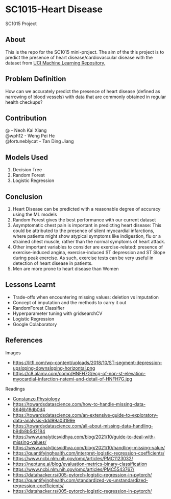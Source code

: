 # SC1015-Heart Disease
SC1015 Project

## About
This is the repo for the SC1015 mini-project. The aim of the this project is to predict the presence of heart disease/cardiovascular disease with the dataset from [UCI Machine Learning Repository.](https://archive.ics.uci.edu/ml/datasets/Heart+Disease "UCI ML")

## Problem Definition
How can we accurately predict the presence of heart disease (defined as narrowing of blood vessels) with data that are commonly obtained in regular health checkups? 


## Contribution
@ - Neoh Kai Xiang <br/>
@wph12 - Weng Pei He <br/>
@fortuneblycat - Tan Ding Jiang

## Models Used
1. Decision Tree
2. Random Forest
3. Logistic Regression

## Conclusion
1. Heart Disease can be predicted with a reasonable degree of accuracy using the ML models
2. Random Forest gives the best performance with our current dataset
3. Asymptomatic chest pain is important in predicting heart disease: This could be attributed to the presence of silent myocardial infarctions, where patients might show atypical symptoms like indigestion, flu or a strained chest muscle, rather than the normal symptoms of heart attack.
4. Other important variables to consider are exercise-related: presence of exercise-induced angina, exercise-induced ST depression and ST Slope during peak exercise. As such, exercise tests can be very useful in detection of heart disease in patients.
5. Men are more prone to heart disease than Women


## Lessons Learnt
* Trade-offs when encountering missing values: deletion vs imputation
* Concept of imputation and the methods to carry it out
* RandomForest Classifier
* Hyperparameter tuning with gridsearchCV
* Logistic Regression
* Google Colaboratory

## References
Images
* https://litfl.com/wp-content/uploads/2018/10/ST-segment-depression-upsloping-downsloping-horizontal.png
* https://c8.alamy.com/comp/HNFH7G/ecg-of-non-st-elevation-myocardial-infarction-nstemi-and-detail-of-HNFH7G.jpg

Readings
* [Constanzo Physiology](https://www.elsevier.com/books/costanzo-physiology/costanzo/978-0-323-79333-9)
* https://towardsdatascience.com/how-to-handle-missing-data-8646b18db0d4
* https://towardsdatascience.com/an-extensive-guide-to-exploratory-data-analysis-ddd99a03199e
* https://towardsdatascience.com/all-about-missing-data-handling-b94b8b5d2184
* https://www.analyticsvidhya.com/blog/2021/10/guide-to-deal-with-missing-values/
* https://www.analyticsvidhya.com/blog/2021/10/handling-missing-value/
* https://quantifyinghealth.com/interpret-logistic-regression-coefficients/
* https://www.ncbi.nlm.nih.gov/pmc/articles/PMC1123032/
* https://neptune.ai/blog/evaluation-metrics-binary-classification
* https://www.ncbi.nlm.nih.gov/pmc/articles/PMC5543767/
* https://datahacker.rs/005-pytorch-logistic-regression-in-pytorch/
* https://quantifyinghealth.com/standardized-vs-unstandardized-regression-coefficients/
* https://datahacker.rs/005-pytorch-logistic-regression-in-pytorch/

